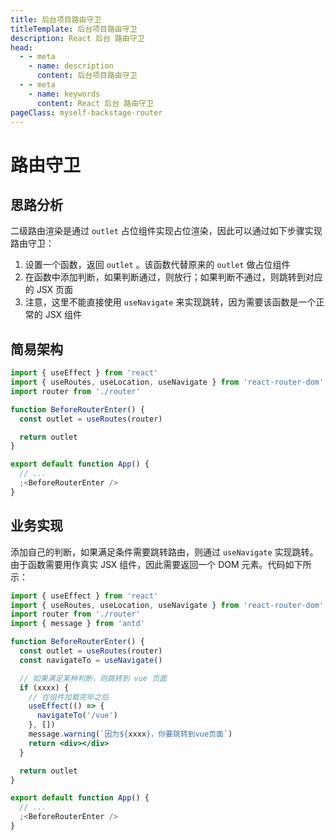 ```yaml
---
title: 后台项目路由守卫
titleTemplate: 后台项目路由守卫
description: React 后台 路由守卫
head:
  - - meta
    - name: description
      content: 后台项目路由守卫
  - - meta
    - name: keywords
      content: React 后台 路由守卫
pageClass: myself-backstage-router
---
```


# 路由守卫

## 思路分析

二级路由渲染是通过 `outlet` 占位组件实现占位渲染，因此可以通过如下步骤实现路由守卫：

1. 设置一个函数，返回 `outlet` 。该函数代替原来的 `outlet` 做占位组件
2. 在函数中添加判断，如果判断通过，则放行；如果判断不通过，则跳转到对应的 JSX 页面
3. 注意，这里不能直接使用 `useNavigate` 来实现跳转，因为需要该函数是一个正常的 JSX 组件

## 简易架构

```jsx
import { useEffect } from 'react'
import { useRoutes, useLocation, useNavigate } from 'react-router-dom'
import router from './router'

function BeforeRouterEnter() {
  const outlet = useRoutes(router)

  return outlet
}

export default function App() {
  // ...
  ;<BeforeRouterEnter />
}
```

## 业务实现

添加自己的判断，如果满足条件需要跳转路由，则通过 `useNavigate` 实现跳转。由于函数需要用作真实 JSX 组件，因此需要返回一个 DOM 元素。代码如下所示：

```jsx
import { useEffect } from 'react'
import { useRoutes, useLocation, useNavigate } from 'react-router-dom'
import router from './router'
import { message } from 'antd'

function BeforeRouterEnter() {
  const outlet = useRoutes(router)
  const navigateTo = useNavigate()

  // 如果满足某种判断，则跳转到 vue 页面
  if (xxxx) {
    // 在组件加载完毕之后
    useEffect(() => {
      navigateTo('/vue')
    }, [])
    message.warning(`因为${xxxx}，你要跳转到vue页面`)
    return <div></div>
  }

  return outlet
}

export default function App() {
  // ...
  ;<BeforeRouterEnter />
}
```
